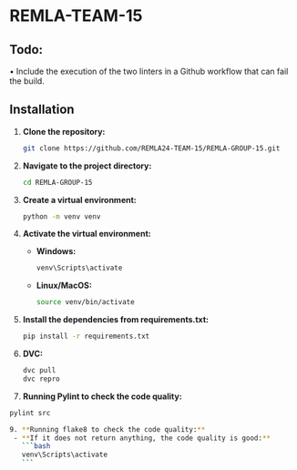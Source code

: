 # REMLA-TEAM-15
## Todo:
• Include the execution of the two linters in a Github workflow that can fail the build.

## Installation

1. **Clone the repository:**
   ```bash
   git clone https://github.com/REMLA24-TEAM-15/REMLA-GROUP-15.git

2. **Navigate to the project directory:**
   ```bash
   cd REMLA-GROUP-15

3. **Create a virtual environment:**
   ```bash
   python -m venv venv

4. **Activate the virtual environment:**
   - **Windows:**
     ```bash
     venv\Scripts\activate
     ```
   - **Linux/MacOS:**
     ```bash
     source venv/bin/activate
     ```


6. **Install the dependencies from requirements.txt:**
   ```bash
   pip install -r requirements.txt

7. **DVC:**
   ```bash
   dvc pull
   dvc repro

8. **Running Pylint to check the code quality:**
  ```bash
  pylint src
  
9. **Running flake8 to check the code quality:**
   - **If it does not return anything, the code quality is good:**
     ```bash
     venv\Scripts\activate
     ```
